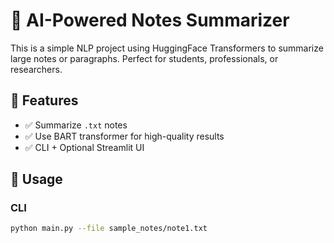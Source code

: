 # 🧠 AI-Powered Notes Summarizer

This is a simple NLP project using HuggingFace Transformers to summarize large notes or paragraphs. Perfect for students, professionals, or researchers.

## 🚀 Features

- ✅ Summarize `.txt` notes
- ✅ Use BART transformer for high-quality results
- ✅ CLI + Optional Streamlit UI

## 📂 Usage

### CLI

```bash
python main.py --file sample_notes/note1.txt
